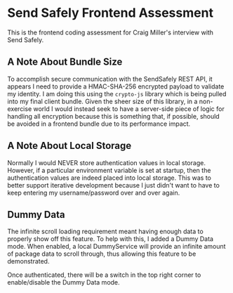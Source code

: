 # Send Safely Frontend Assessment

This is the frontend coding assessment for Craig Miller's interview with Send Safely.

## A Note About Bundle Size

To accomplish secure communication with the SendSafely REST API, it appears I need to provide a HMAC-SHA-256 encrypted payload to validate my identity. I am doing this using the `crypto-js` library which is being pulled into my final client bundle. Given the sheer size of this library, in a non-exercise world I would instead seek to have a server-side piece of logic for handling all encryption because this is something that, if possible, should be avoided in a frontend bundle due to its performance impact.

## A Note About Local Storage

Normally I would NEVER store authentication values in local storage. However, if a particular environment variable is set at startup, then the authentication values are indeed placed into local storage. This was to better support iterative development because I just didn't want to have to keep entering my username/password over and over again.

## Dummy Data

The infinite scroll loading requirement meant having enough data to properly show off this feature. To help with this, I added a Dummy Data mode. When enabled, a local DummyService will provide an infinite amount of package data to scroll through, thus allowing this feature to be demonstrated.

Once authenticated, there will be a switch in the top right corner to enable/disable the Dummy Data mode.